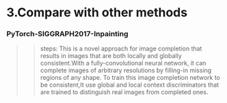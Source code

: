 # 3.Compare with other methods
  ### PyTorch-SIGGRAPH2017-Inpainting
  >>steps:
  >>This is a novel approach for image completion that results in images that are both locally and globally consistent.With a fully-convolutional neural network, it can complete images of arbitrary resolutions by filling-in missing regions of any shape. To train this image completion network to be consistent,It use global and local context discriminators that are trained to distinguish real images from completed ones. 
